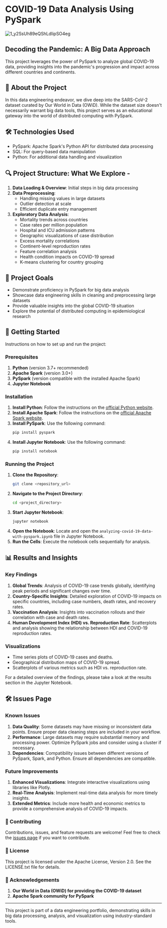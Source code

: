 # COVID-19 Data Analysis Using PySpark
![1_y2SsUh89eQShLdIipSO4eg](https://github.com/user-attachments/assets/1bc9403b-6b33-443d-8286-9640b4d9bf88)

## Decoding the Pandemic: A Big Data Approach

This project leverages the power of PySpark to analyze global COVID-19 data, providing insights into the pandemic's progression and impact across different countries and continents.

## 🦠 About the Project

In this data engineering endeavor, we dive deep into the SARS-CoV-2 dataset curated by Our World in Data (OWiD). While the dataset size doesn't necessarily warrant big data tools, this project serves as an educational gateway into the world of distributed computing with PySpark.

## 🛠 Technologies Used

- PySpark: Apache Spark's Python API for distributed data processing
- SQL: For query-based data manipulation
- Python: For additional data handling and visualization

## 🔍 Project Structure: What We Explore -

1. **Data Loading & Overview**: Initial steps in big data processing
2. **Data Preprocessing**: 
   - Handling missing values in large datasets
   - Outlier detection at scale
   - Efficient duplicate entry management
3. **Exploratory Data Analysis**:
   - Mortality trends across countries
   - Case rates per million population
   - Hospital and ICU admission patterns
   - Geographic visualizations of case distribution
   - Excess mortality correlations
   - Continent-level reproduction rates
   - Feature correlation analysis
   - Health condition impacts on COVID-19 spread
   - K-means clustering for country grouping

## 🎯 Project Goals

- Demonstrate proficiency in PySpark for big data analysis
- Showcase data engineering skills in cleaning and preprocessing large datasets
- Provide valuable insights into the global COVID-19 situation
- Explore the potential of distributed computing in epidemiological research

## 🚀 Getting Started

Instructions on how to set up and run the project:

### Prerequisites
1. **Python** (version 3.7+ recommended)
2. **Apache Spark** (version 3.0+)
3. **PySpark** (version compatible with the installed Apache Spark)
4. **Jupyter Notebook**

### Installation
1. **Install Python**: Follow the instructions on the [official Python website](https://www.python.org/downloads/).
2. **Install Apache Spark**: Follow the instructions on the [official Apache Spark website](https://spark.apache.org/downloads.html).
3. **Install PySpark**: Use the following command:
    ```bash
    pip install pyspark
    ```
4. **Install Jupyter Notebook**: Use the following command:
    ```bash
    pip install notebook
    ```

### Running the Project
1. **Clone the Repository**: 
    ```bash
    git clone <repository_url>
    ```
2. **Navigate to the Project Directory**:
    ```bash
    cd <project_directory>
    ```
3. **Start Jupyter Notebook**:
    ```bash
    jupyter notebook
    ```
4. **Open the Notebook**: Locate and open the `analyzing-covid-19-data-with-pyspark.ipynb` file in Jupyter Notebook.
5. **Run the Cells**: Execute the notebook cells sequentially for analysis.


## 📊 Results and Insights

### Key Findings
1. **Global Trends**: Analysis of COVID-19 case trends globally, identifying peak periods and significant changes over time.
2. **Country-Specific Insights**: Detailed exploration of COVID-19 impacts on specific countries, including case numbers, death rates, and recovery rates.
3. **Vaccination Analysis**: Insights into vaccination rollouts and their correlation with case and death rates.
4. **Human Development Index (HDI) vs. Reproduction Rate**: Scatterplots and analysis showing the relationship between HDI and COVID-19 reproduction rates.

### Visualizations
- Time series plots of COVID-19 cases and deaths.
- Geographical distribution maps of COVID-19 spread.
- Scatterplots of various metrics such as HDI vs. reproduction rate.

For a detailed overview of the findings, please take a look at the results section in the Jupyter Notebook.

## 🛠️ Issues Page

### Known Issues
1. **Data Quality**: Some datasets may have missing or inconsistent data points. Ensure proper data cleaning steps are included in your workflow.
2. **Performance**: Large datasets may require substantial memory and processing power. Optimize PySpark jobs and consider using a cluster if necessary.
3. **Dependencies**: Compatibility issues between different versions of PySpark, Spark, and Python. Ensure all dependencies are compatible.

### Future Improvements
1. **Enhanced Visualizations**: Integrate interactive visualizations using libraries like Plotly.
2. **Real-Time Analysis**: Implement real-time data analysis for more timely insights.
3. **Extended Metrics**: Include more health and economic metrics to provide a comprehensive analysis of COVID-19 impacts.

### 🤝 Contributing

Contributions, issues, and feature requests are welcome! Feel free to check the [issues page](https://github.com/satyam671/COVID-19-Data-Analysis-With-Pyspark/issues) if you want to contribute.

### 📝 License

This project is licensed under the Apache License, Version 2.0. See the LICENSE.txt file for details.

### 🙏 Acknowledgements

1. **Our World in Data (OWiD) for providing the COVID-19 dataset**
2. **Apache Spark community for PySpark**

---

This project is part of a data engineering portfolio, demonstrating skills in big data processing, analysis, and visualization using industry-standard tools.

